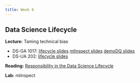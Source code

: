 ```yaml
---
title: Week 6
---
```


## Data Science Lifecycle

**Lecture:** Taming technical bias

* DS-GA 1017: [lifecycle slides](../../../assets/5_6_Lifecycle_1017.pdf) [mlInspect slides](../../../assets/mlinspect_2024.pdf) [demoDQ slides](../../../assets/demodq_2024.pdf)
* DS-UA 202: [lifecycle slides](../../../assets/5_6_Lifecycle_202.pdf)  


**Reading:**  [Responsibility in the Data Science Lifecycle](../../../assets/lifecycle_reader_2024.pdf) 

**Lab:** mlinspect

<!-- * DS-UA 202: [Lab 6 Colab Notebook](https://drive.google.com/file/d/1MxVUXsva4QW8JuEYWr0Y-t6EzNGbhZWM/view?usp=sharing) -->
<!-- * DS-GA 1017: [Lab 6 Colab Notebook](https://drive.google.com/file/d/1TYp9_CnYGITLg3-N5A6qUuhynVCx7tUM/view?usp=sharing) -->
